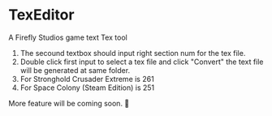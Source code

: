 # TexEditor
A Firefly Studios game text Tex tool

1. The secound textbox should input right section num for the tex file.
2. Double click first input to select a tex file and click "Convert" the text file will be generated at same folder.
3. For Stronghold Crusader Extreme is 261
4. For Space Colony (Steam Edition) is 251

More feature will be coming soon. 🎉
